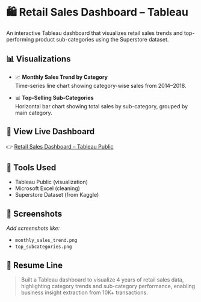 # 🛍️ Retail Sales Dashboard – Tableau

An interactive Tableau dashboard that visualizes retail sales trends and top-performing product sub-categories using the Superstore dataset.

## 📊 Visualizations

- 📈 **Monthly Sales Trend by Category**  
  Time-series line chart showing category-wise sales from 2014–2018.

- 📊 **Top-Selling Sub-Categories**  
  Horizontal bar chart showing total sales by sub-category, grouped by main category.

## 🔗 View Live Dashboard  
👉 [Retail Sales Dashboard – Tableau Public](https://public.tableau.com/app/profile/harshini.akunuri/viz/RetailSalesDashboardSuperstoreAnalysis/MontlySalesTrend)

## 🧰 Tools Used
- Tableau Public (visualization)
- Microsoft Excel (cleaning)
- Superstore Dataset (from Kaggle)

## 📸 Screenshots
_Add screenshots like:_
- `monthly_sales_trend.png`
- `top_subcategories.png`

## 📝 Resume Line
> Built a Tableau dashboard to visualize 4 years of retail sales data, highlighting category trends and sub-category performance, enabling business insight extraction from 10K+ transactions.
